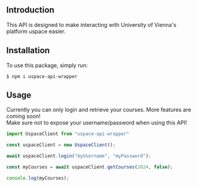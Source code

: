 ## Introduction
This API is designed to make interacting with University of Vienna's platform uspace easier.

## Installation
To use this package, simply run:
```shell
$ npm i uspace-api-wrapper
```
## Usage
Currently you can only login and retrieve your courses. More features are coming soon!\
Make sure not to expose your username/password when using this API!
```js
import UspaceClient from "uspace-api-wrapper"

const uspaceClient = new UspaceClient();

await uspaceClient.login("myUsername", "myPassword");

const myCourses = await uspaceClient.getCourses(2024, false);

console.log(myCourses);
```
